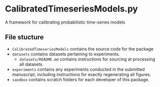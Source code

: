 # CalibratedTimeseriesModels.py
A framework for calibrating probabilistic time-series models

## File stucture
- `CalibratedTimeseriesModels` contains the source code for the package
- `datasets` contains datasets pertaining to experiments.
	- `datasets/README.md` contains instructions for sourcing at processing all datasets.
- `experiments` contains any experiments conducted in the submitted manuscript, including instructions for exactly regenerating all figures.
- `sandbox` contains scratch folders for each developer of this package.

